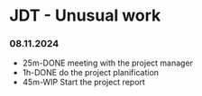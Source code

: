 # JDT - Unusual work
<h3>08.11.2024</h3>
<ul>
<li>
25m-DONE meeting with the project manager
</li>
<li>
1h-DONE do the project planification
</li>
<li>
45m-WIP Start the project report
</li>
</ul>